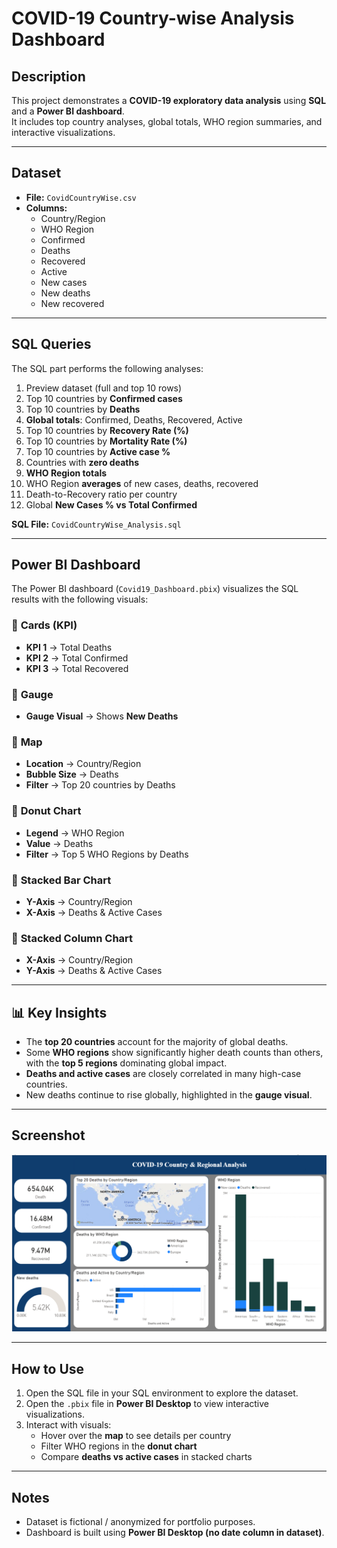 # COVID-19 Country-wise Analysis Dashboard

## Description
This project demonstrates a **COVID-19 exploratory data analysis** using **SQL** and a **Power BI dashboard**.  
It includes top country analyses, global totals, WHO region summaries, and interactive visualizations.

---

## Dataset
- **File:** `CovidCountryWise.csv`  
- **Columns:**
  - Country/Region
  - WHO Region
  - Confirmed
  - Deaths
  - Recovered
  - Active
  - New cases
  - New deaths
  - New recovered  

---

## SQL Queries
The SQL part performs the following analyses:

1. Preview dataset (full and top 10 rows)  
2. Top 10 countries by **Confirmed cases**  
3. Top 10 countries by **Deaths**  
4. **Global totals**: Confirmed, Deaths, Recovered, Active  
5. Top 10 countries by **Recovery Rate (%)**  
6. Top 10 countries by **Mortality Rate (%)**  
7. Top 10 countries by **Active case %**  
8. Countries with **zero deaths**  
9. **WHO Region totals**  
10. WHO Region **averages** of new cases, deaths, recovered  
11. Death-to-Recovery ratio per country  
12. Global **New Cases % vs Total Confirmed**  

**SQL File:** `CovidCountryWise_Analysis.sql`  

---

## Power BI Dashboard
The Power BI dashboard (`Covid19_Dashboard.pbix`) visualizes the SQL results with the following visuals:  

### 🔹 **Cards (KPI)**
- **KPI 1** → Total Deaths  
- **KPI 2** → Total Confirmed  
- **KPI 3** → Total Recovered  

### 🔹 **Gauge**
- **Gauge Visual** → Shows **New Deaths**  

### 🔹 **Map**
- **Location** → Country/Region  
- **Bubble Size** → Deaths  
- **Filter** → Top 20 countries by Deaths  

### 🔹 **Donut Chart**
- **Legend** → WHO Region  
- **Value** → Deaths  
- **Filter** → Top 5 WHO Regions by Deaths  

### 🔹 **Stacked Bar Chart**
- **Y-Axis** → Country/Region  
- **X-Axis** → Deaths & Active Cases  

### 🔹 **Stacked Column Chart**
- **X-Axis** → Country/Region  
- **Y-Axis** → Deaths & Active Cases  

---

## 📊 Key Insights
- The **top 20 countries** account for the majority of global deaths.  
- Some **WHO regions** show significantly higher death counts than others, with the **top 5 regions** dominating global impact.  
- **Deaths and active cases** are closely correlated in many high-case countries.  
- New deaths continue to rise globally, highlighted in the **gauge visual**.  

---
## Screenshot
![Covid-19 Dashboard Screenshot](https://github.com/harshana1/COVID19_Analysis_Dashboard/blob/main/Screenshots/Covid-19%20country%20%26%20regional%20anaysis%20dashboard%20screenshot.png?raw=true)



---

## How to Use
1. Open the SQL file in your SQL environment to explore the dataset.  
2. Open the `.pbix` file in **Power BI Desktop** to view interactive visualizations.  
3. Interact with visuals:  
   - Hover over the **map** to see details per country  
   - Filter WHO regions in the **donut chart**  
   - Compare **deaths vs active cases** in stacked charts  

---

## Notes
- Dataset is fictional / anonymized for portfolio purposes.  
- Dashboard is built using **Power BI Desktop (no date column in dataset)**.  
